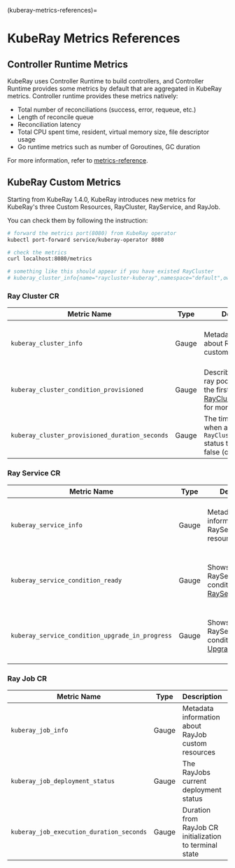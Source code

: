 (kuberay-metrics-references)=

# KubeRay Metrics References

## Controller Runtime Metrics
KubeRay uses Controller Runtime to build controllers, and Controller Runtime provides some metrics by default that are aggregated in KubeRay metrics.
Controller runtime provides these metrics natively:
- Total number of reconciliations (success, error, requeue, etc.)
- Length of reconcile queue
- Reconciliation latency
- Total CPU spent time, resident, virtual memory size, file descriptor usage
- Go runtime metrics such as number of Goroutines, GC duration

For more information, refer to [metrics-reference](https://book.kubebuilder.io/reference/metrics-reference).

## KubeRay Custom Metrics

Starting from KubeRay 1.4.0, KubeRay introduces new metrics for KubeRay's three Custom Resources, RayCluster, RayService, and RayJob.

You can check them by following the instruction:
```sh
# forward the metrics port(8080) from KubeRay operator
kubectl port-forward service/kuberay-operator 8080

# check the metrics
curl localhost:8080/metrics

# something like this should appear if you have existed RayCluster 
# kuberay_cluster_info{name="raycluster-kuberay",namespace="default",owner_kind="None"} 1
```

### Ray Cluster CR


| Metric Name                                      | Type  | Description                                                                                                                | Labels                                                               |
|--------------------------------------------------|-------|----------------------------------------------------------------------------------------------------------------------------|--------------------------------------------------------------------|
| `kuberay_cluster_info`                           | Gauge | Metadata information about RayCluster custom resources                                                                     | `namespace`: &lt;RayCluster-namespace&gt;<br/> `name`: &lt;RayCluster-name&gt;<br/> `owner_kind`: &lt;RayJob\|RayService\|None&gt; |
| `kuberay_cluster_condition_provisioned`          | Gauge | Describes whether all ray pods are ready for the first time, refer to [RayClusterProvisioned](https://github.com/ray-project/kuberay/blob/7c6aedff5b4106281f50e87a7e9e177bf1237ec7/ray-operator/apis/ray/v1/raycluster_types.go#L214) for more information                                      | `namespace`: &lt;RayCluster-namespace&gt;<br/> `name`: &lt;RayCluster-name&gt;<br/> `condition`: &lt;true\|false&gt;               |
| `kuberay_cluster_provisioned_duration_seconds`   | Gauge | The time, in seconds, when a RayCluster's `RayClusterProvisioned` status transitions from false (or unset) to true         | `namespace`: &lt;RayCluster-namespace&gt;<br/> `name`: &lt;RayCluster-name&gt;                                              |

### Ray Service CR

| Metric Name                                       | Type  | Description                                                | Labels                                                               |
|--------------------------------------------------|-------|------------------------------------------------------------|--------------------------------------------------------------------|
| `kuberay_service_info`                           | Gauge | Metadata information about RayService custom resources     | `namespace`: &lt;RayService-namespace&gt;<br/> `name`: &lt;RayService-name&gt;                                               |
| `kuberay_service_condition_ready`                | Gauge | Shows whether RayService is in condition of [RayServiceReady](https://github.com/ray-project/kuberay/blob/33ee6724ca2a429c77cb7ff5821ba9a3d63f7c34/ray-operator/apis/ray/v1/rayservice_types.go#L135)                                           | `namespace`: &lt;RayService-namespace&gt;<br/> `name`: &lt;RayService-name&gt;                                             |
| `kuberay_service_condition_upgrade_in_progress`  | Gauge | Shows whether RayService is in condition of [UpgradeInProgress](https://github.com/ray-project/kuberay/blob/33ee6724ca2a429c77cb7ff5821ba9a3d63f7c34/ray-operator/apis/ray/v1/rayservice_types.go#L137)                                         | `namespace`: &lt;RayService-namespace&gt;<br/> `name`: &lt;RayService-name&gt;                                              |

### Ray Job CR

| Metric Name                                       | Type  | Description                                                | Labels                                                                   |
|--------------------------------------------------|-------|------------------------------------------------------------|---------------------------------------------------------------------------|
| `kuberay_job_info`                               | Gauge | Metadata information about RayJob custom resources         | `namespace`: &lt;RayJob-namespace&gt;<br/> `name`: &lt;RayJob-name&gt;                                                   |
| `kuberay_job_deployment_status`                  | Gauge | The RayJobs current deployment status                      | `namespace`: &lt;RayJob-namespace&gt;<br/> `name`: &lt;RayJob-name&gt;<br/> `deployment_status`: &lt;New\|Initializing\|Running\|Complete\|Failed\|Suspending\|Suspended\|Retrying\|Waiting&gt;                          |
| `kuberay_job_execution_duration_seconds`         | Gauge | Duration from RayJob CR initialization to terminal state   | `namespace`: &lt;RayJob-namespace&gt;<br/> `name`: &lt;RayJob-name&gt;<br/> `result`: &lt;Complete\|Failed&gt;<br/> `retry_count`: &lt;count&gt; |


